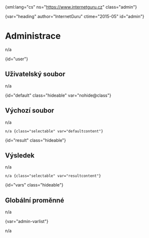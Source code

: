 
{xml:lang="cs" ns="https://www.internetguru.cz" class="admin"}

{var="heading" author="InternetGuru" ctime="2015-05" id="admin"}

# Administrace

n/a

<!-- <desc kw="administrace, plugin, soubory">Administrace souboru <samp var="filename">n/a</samp> ve formátu <samp var="schema">n/a</samp></desc> -->

<!-- <h class="hideable hideable-nohide">Uživatelský soubor, mód <samp var="mode">n/a</samp>, stav <samp var="status warning@class">n/a</samp></h> -->

{id="user"}

## Uživatelský soubor

n/a

{id="default" class="hideable" var="nohide@class"}

## Výchozí soubor

n/a

    n/a {class="selectable" var="defaultcontent"}

<!-- <h class="hideable">Výsledek, mód <samp var="mode">n/a</samp></h> -->

{id="result" class="hideable"}

## Výsledek

n/a

    n/a {class="selectable" var="resultcontent"}

{id="vars" class="hideable"}

## Globální proměnné

n/a

{var="admin-varlist"}

n/a

